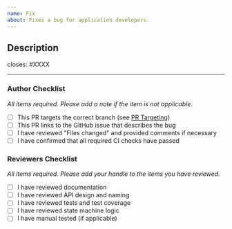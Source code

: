 ```yaml
---
name: Fix 
about: Fixes a bug for application developers.
---
```


## Description

<!-- Add a description of the changes that this PR introduces and the files that
are the most critical to review. -->

closes: #XXXX

---

### Author Checklist

*All items required. Please add a note if the item is not applicable.*

- [ ] This PR targets the correct branch (see [PR Targeting](https://github.com/cosmos/cosmos-sdk/blob/master/CONTRIBUTING.md#pr-targeting))
- [ ] This PR links to the GitHub issue that describes the bug
- [ ] I have reviewed "Files changed" and provided comments if necessary
- [ ] I have confirmed that all required CI checks have passed

### Reviewers Checklist

*All items required. Please add your handle to the items you have reviewed.*

- [ ] I have reviewed documentation
- [ ] I have reviewed API design and naming
- [ ] I have reviewed tests and test coverage
- [ ] I have reviewed state machine logic
- [ ] I have manual tested (if applicable)
